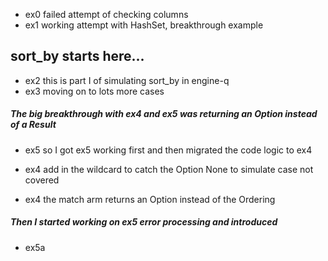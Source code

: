 
* ex0 failed attempt of checking columns
* ex1 working attempt with HashSet, breakthrough example

## sort_by starts here...

* ex2 this is part I of simulating sort_by in engine-q
* ex3 moving on to lots more cases

##### The big breakthrough with ex4 and ex5 was returning an Option instead of a Result

* ex5 so I got ex5 working first and then migrated the code logic to ex4

* ex4 add in the wildcard to catch the Option None to simulate case not covered
* ex4 the match arm returns an Option instead of the Ordering

##### Then I started working on ex5 error processing and introduced

* ex5a
